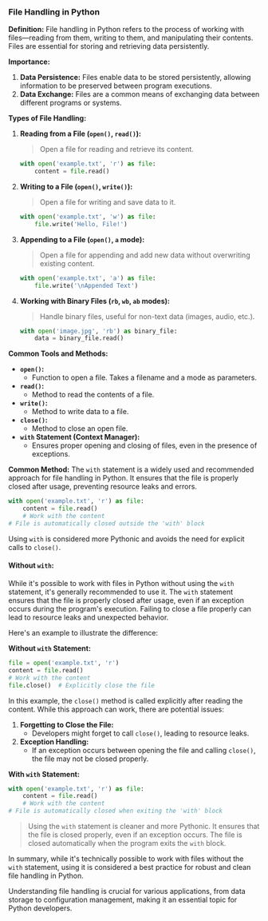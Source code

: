 ### **File Handling in Python**

**Definition:** File handling in Python refers to the process of working with files—reading from them, writing to them, and manipulating their contents. Files are essential for storing and retrieving data persistently.

**Importance:**

1. **Data Persistence:** Files enable data to be stored persistently, allowing information to be preserved between program executions.
2. **Data Exchange:** Files are a common means of exchanging data between different programs or systems.

**Types of File Handling:**

1. **Reading from a File (`open()`, `read()`):**

   > Open a file for reading and retrieve its content.

   ```python
   with open('example.txt', 'r') as file:
       content = file.read()
   ```

2. **Writing to a File (`open()`, `write()`):**

   > Open a file for writing and save data to it.

   ```python
   with open('example.txt', 'w') as file:
       file.write('Hello, File!')
   ```

3. **Appending to a File (`open()`, `a` mode):**

   > Open a file for appending and add new data without overwriting existing content.

   ```python
   with open('example.txt', 'a') as file:
       file.write('\nAppended Text')
   ```

4. **Working with Binary Files (`rb`, `wb`, `ab` modes):**

   > Handle binary files, useful for non-text data (images, audio, etc.).

   ```python
   with open('image.jpg', 'rb') as binary_file:
       data = binary_file.read()
   ```

**Common Tools and Methods:**

- **`open()`:**
  - Function to open a file. Takes a filename and a mode as parameters.
- **`read()`:**
  - Method to read the contents of a file.
- **`write()`:**
  - Method to write data to a file.
- **`close()`:**
  - Method to close an open file.
- **`with` Statement (Context Manager):**
  - Ensures proper opening and closing of files, even in the presence of exceptions.

**Common Method:** The `with` statement is a widely used and recommended approach for file handling in Python. It ensures that the file is properly closed after usage, preventing resource leaks and errors.

```python
with open('example.txt', 'r') as file:
    content = file.read()
    # Work with the content
# File is automatically closed outside the 'with' block
```

Using `with` is considered more Pythonic and avoids the need for explicit calls to `close()`.

#### **Without `with`:**

While it's possible to work with files in Python without using the `with` statement, it's generally recommended to use it. The `with` statement ensures that the file is properly closed after usage, even if an exception occurs during the program's execution. Failing to close a file properly can lead to resource leaks and unexpected behavior.

Here's an example to illustrate the difference:

**Without `with` Statement:**

```python
file = open('example.txt', 'r')
content = file.read()
# Work with the content
file.close()  # Explicitly close the file
```

In this example, the `close()` method is called explicitly after reading the content. While this approach can work, there are potential issues:

1. **Forgetting to Close the File:**
   - Developers might forget to call `close()`, leading to resource leaks.
2. **Exception Handling:**
   - If an exception occurs between opening the file and calling `close()`, the file may not be closed properly.

**With `with` Statement:**

```python
with open('example.txt', 'r') as file:
    content = file.read()
    # Work with the content
# File is automatically closed when exiting the 'with' block
```

> Using the `with` statement is cleaner and more Pythonic. It ensures that the file is closed properly, even if an exception occurs. The file is closed automatically when the program exits the `with` block.

In summary, while it's technically possible to work with files without the `with` statement, using it is considered a best practice for robust and clean file handling in Python.

Understanding file handling is crucial for various applications, from data storage to configuration management, making it an essential topic for Python developers.